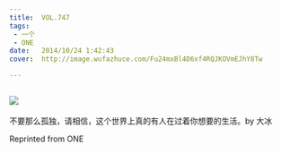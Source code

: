 ```yaml
---
title:	VOL.747
tags:
 - 一个
 - ONE
date:	2014/10/24 1:42:43
cover:	http://image.wufazhuce.com/Fu24mxBl4D6xf4RQJKOVmEJhY8Tw

---
```

![](http://image.wufazhuce.com/Fu24mxBl4D6xf4RQJKOVmEJhY8Tw)
---

不要那么孤独，请相信，这个世界上真的有人在过着你想要的生活。by 大冰
 
Reprinted from ONE
